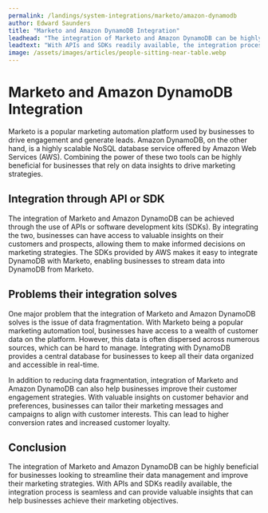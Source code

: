 ```yaml
---
permalink: /landings/system-integrations/marketo/amazon-dynamodb
author: Edward Saunders
title: "Marketo and Amazon DynamoDB Integration"
leadhead: "The integration of Marketo and Amazon DynamoDB can be highly beneficial for businesses looking to streamline their data management and improve their marketing strategies"
leadtext: "With APIs and SDKs readily available, the integration process is seamless and can provide valuable insights that can help businesses achieve their marketing objectives."
image: /assets/images/articles/people-sitting-near-table.webp
---
```

<div class="arttext">	<h1>Marketo and Amazon DynamoDB Integration</h1>
	<p>Marketo is a popular marketing automation platform used by businesses to drive engagement and generate leads. Amazon DynamoDB, on the other hand, is a highly scalable NoSQL database service offered by Amazon Web Services (AWS). Combining the power of these two tools can be highly beneficial for businesses that rely on data insights to drive marketing strategies.</p>
	<h2>Integration through API or SDK</h2>
	<p>The integration of Marketo and Amazon DynamoDB can be achieved through the use of APIs or software development kits (SDKs). By integrating the two, businesses can have access to valuable insights on their customers and prospects, allowing them to make informed decisions on marketing strategies. The SDKs provided by AWS makes it easy to integrate DynamoDB with Marketo, enabling businesses to stream data into DynamoDB from Marketo.</p>
	<h2>Problems their integration solves</h2>
	<p>One major problem that the integration of Marketo and Amazon DynamoDB solves is the issue of data fragmentation. With Marketo being a popular marketing automation tool, businesses have access to a wealth of customer data on the platform. However, this data is often dispersed across numerous sources, which can be hard to manage. Integrating with DynamoDB provides a central database for businesses to keep all their data organized and accessible in real-time.</p>
	<p>In addition to reducing data fragmentation, integration of Marketo and Amazon DynamoDB can also help businesses improve their customer engagement strategies. With valuable insights on customer behavior and preferences, businesses can tailor their marketing messages and campaigns to align with customer interests. This can lead to higher conversion rates and increased customer loyalty.</p>
	<h2>Conclusion</h2>
	<p>The integration of Marketo and Amazon DynamoDB can be highly beneficial for businesses looking to streamline their data management and improve their marketing strategies. With APIs and SDKs readily available, the integration process is seamless and can provide valuable insights that can help businesses achieve their marketing objectives.</p>
</div>